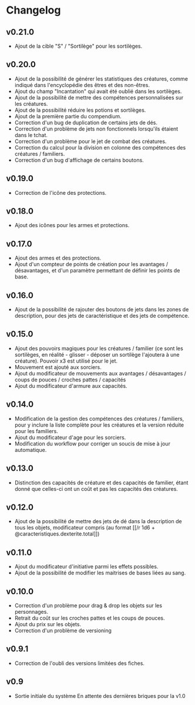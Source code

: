 # Changelog
## v0.21.0
- Ajout de la cible "S" / "Sortilège" pour les sortilèges.

## v0.20.0
- Ajout de la possibilité de générer les statistiques des créatures, comme indiqué dans l'encyclopédie des êtres et des non-êtres.
- Ajout du champ "Incantation" qui avait été oublié dans les sortilèges.
- Ajout de la possibilité de mettre des compétences personnalisées sur les créatures.
- Ajout de la possibilité réduire les potions et sortilèges.
- Ajout de la première partie du compendium.
- Correction d'un bug de duplication de certains jets de dés.
- Correction d'un problème de jets non fonctionnels lorsqu'ils étaient dans le tchat.
- Correction d'un problème pour le jet de combat des créatures.
- Correction du calcul pour la division en colonne des compétences des créatures / familiers.
- Correction d'un bug d'affichage de certains boutons.

## v0.19.0
- Correction de l'icône des protections.

## v0.18.0
- Ajout des icônes pour les armes et protections.

## v0.17.0
- Ajout des armes et des protections.
- Ajout d'un compteur de points de création pour les avantages / désavantages, et d'un paramètre permettant de définir les points de base.

## v0.16.0
- Ajout de la possibilité de rajouter des boutons de jets dans les zones de description, pour des jets de caractéristique et des jets de compétence.

## v0.15.0
- Ajout des pouvoirs magiques pour les créatures / familier (ce sont les sortilèges, en réalité - glisser - déposer un sortilège l'ajoutera à une créature).
Pouvoir x3 est utilisé pour le jet.
- Mouvement est ajouté aux sorciers.
- Ajout du modificateur de mouvements aux avantages / désavantages / coups de pouces / croches pattes / capacités
- Ajout du modificateur d'armure aux capacités.

## v0.14.0
- Modification de la gestion des compétences des créatures / familiers, pour y inclure la liste complète pour les créatures et la version réduite pour les familiers.
- Ajout du modificateur d'age pour les sorciers.
- Modification du workflow pour corriger un soucis de mise à jour automatique.

## v0.13.0
- Distinction des capacités de créature et des capacités de familier, étant donné que celles-ci ont un coût et pas les capacités des créatures.

## v0.12.0
- Ajout de la possibilité de mettre des jets de dé dans la description de tous les objets, modificateur compris (au format [[/r 1d6 + @caracteristiques.dexterite.total]])

## v0.11.0
- Ajout du modificateur d'initiative parmi les effets possibles.
- Ajout de la possibilité de modifier les maitrises de bases liées au sang.

## v0.10.0
- Correction d'un problème pour drag & drop les objets sur les personnages.
- Retrait du coût sur les croches pattes et les coups de pouces.
- Ajout du prix sur les objets.
- Correction d'un problème de versioning

## v0.9.1
- Correction de l'oubli des versions limitées des fiches.

## v0.9
- Sortie initiale du système
En attente des dernières briques pour la v1.0